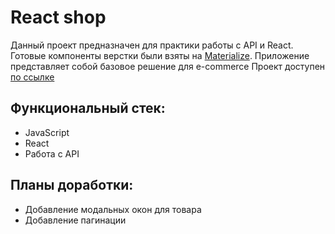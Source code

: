# React shop

Данный проект предназначен для практики работы с API и React. Готовые компоненты верстки были взяты на [Materialize](https://materializecss.com/). Приложение представляет собой базовое решение для e-commerce Проект доступен [по ссылке](https://mickkrishtopa.github.io/react-shop/)

## Функциональный стек:

- JavaScript
- React
- Работа с API

## Планы доработки:

- Добавление модальных окон для товара
- Добавление пагинации
